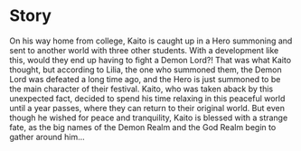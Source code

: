 # Story

On his way home from college, Kaito is caught up in a Hero summoning and sent to
another world with three other students. With a development like this, would
they end up having to fight a Demon Lord?! That was what Kaito thought, but
according to Lilia, the one who summoned them, the Demon Lord was defeated a
long time ago, and the Hero is just summoned to be the main character of their
festival. Kaito, who was taken aback by this unexpected fact, decided to spend
his time relaxing in this peaceful world until a year passes, where they can
return to their original world. But even though he wished for peace and
tranquility, Kaito is blessed with a strange fate, as the big names of the Demon
Realm and the God Realm begin to gather around him...
